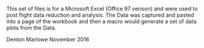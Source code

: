 This set of files is for a Microsoft Excel (Office 97 verison)
and were used to post flight data reduction and analysis. The Data
was captured and pasted into a page of the workbook and then a macro
would generate a set of data plots from the Data.

Denton Marlowe
November 2016